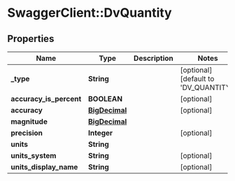 # SwaggerClient::DvQuantity

## Properties
Name | Type | Description | Notes
------------ | ------------- | ------------- | -------------
**_type** | **String** |  | [optional] [default to &#x27;DV_QUANTITY&#x27;]
**accuracy_is_percent** | **BOOLEAN** |  | [optional] 
**accuracy** | [**BigDecimal**](BigDecimal.md) |  | [optional] 
**magnitude** | [**BigDecimal**](BigDecimal.md) |  | 
**precision** | **Integer** |  | [optional] 
**units** | **String** |  | 
**units_system** | **String** |  | [optional] 
**units_display_name** | **String** |  | [optional] 

